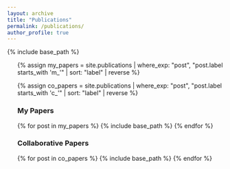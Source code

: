 ```yaml
---
layout: archive
title: "Publications"
permalink: /publications/
author_profile: true
---
```


{% include base_path %}

<ul>
  <!-- 筛选并逆序排列个人论文 -->
  {% assign my_papers = site.publications | where_exp: "post", "post.label starts_with 'm_'" | sort: "label" | reverse %}

  <!-- 筛选并逆序排列合作论文 -->
  {% assign co_papers = site.publications | where_exp: "post", "post.label starts_with 'c_'" | sort: "label" | reverse %}

  <!-- 列出个人论文 -->
  <h3>My Papers</h3>
  {% for post in my_papers %}
    {% include base_path %}
  {% endfor %}

  <!-- 列出合作论文 -->
  <h3>Collaborative Papers</h3>
  {% for post in co_papers %}
    {% include base_path %}
  {% endfor %}
</ul>
